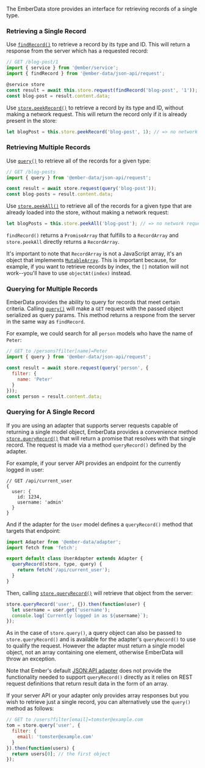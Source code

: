 The EmberData store provides an interface for retrieving records of a single type.

### Retrieving a Single Record

Use [`findRecord()`](https://api.emberjs.com/ember-data/5.3/functions/@ember-data%2Fjson-api%2Frequest/findRecord) to retrieve a record by its type and ID.
This will return a response from the server which has a requested record:

```javascript
// GET /blog-post/1
import { service } from '@ember/service';
import { findRecord } from '@ember-data/json-api/request';

@service store
const result = await this.store.request(findRecord('blog-post', '1'));
const blog-post = result.content.data;
```

Use [`store.peekRecord()`](https://api.emberjs.com/ember-data/release/classes/Store/methods/peekRecord?anchor=peekRecord) to retrieve a record by its type and ID, without making a network request.
This will return the record only if it is already present in the store:

```javascript
let blogPost = this.store.peekRecord('blog-post', 1); // => no network request
```

### Retrieving Multiple Records

Use [`query()`](https://api.emberjs.com/ember-data/5.3/functions/@ember-data%2Fjson-api%2Frequest/query) to retrieve all of the records for a given type:

```javascript
// GET /blog-posts
import { query } from '@ember-data/json-api/request';

const result = await store.request(query('blog-post'));
const blog-posts = result.content.data;
```

Use [`store.peekAll()`](https://api.emberjs.com/ember-data/release/classes/Store/methods/peekAll?anchor=peekAll) to retrieve all of the records for a given type that are already loaded into the store, without making a network request:

```javascript
let blogPosts = this.store.peekAll('blog-post'); // => no network request
```

`findRecord()` returns a `PromiseArray` that fulfills to a `RecordArray` and `store.peekAll` directly returns a `RecordArray`.

It's important to note that `RecordArray` is not a JavaScript array, it's an object that implements [`MutableArray`](https://api.emberjs.com/ember/release/classes/MutableArray).
This is important because, for example, if you want to retrieve records by index,
the `[]` notation will not work--you'll have to use `objectAt(index)` instead.

### Querying for Multiple Records

EmberData provides the ability to query for records that meet certain criteria.
Calling [`query()`](https://api.emberjs.com/ember-data/5.3/functions/@ember-data%2Fjson-api%2Frequest/query) will make a `GET` request with the passed object serialized as query params.
This method returns a respone from the server in the same way as `findRecord`.

For example, we could search for all `person` models who have the name of
`Peter`:

```javascript
// GET to /persons?filter[name]=Peter
import { query } from '@ember-data/json-api/request';

const result = await store.request(query('person', {
  filter: {
    name: 'Peter'
  }
}));
const person = result.content.data;
```

### Querying for A Single Record

If you are using an adapter that supports server requests capable of returning a single model object,
EmberData provides a convenience method [`store.queryRecord()`](https://api.emberjs.com/ember-data/release/classes/Store/methods/queryRecord?anchor=queryRecord) that will return a promise that resolves with that single record.
The request is made via a method `queryRecord()` defined by the adapter.

For example, if your server API provides an endpoint for the currently logged in user:

```text
// GET /api/current_user
{
  user: {
    id: 1234,
    username: 'admin'
  }
}
```

And if the adapter for the `User` model defines a `queryRecord()` method that targets that endpoint:

```javascript {data-filename=app/adapters/user.js}
import Adapter from '@ember-data/adapter';
import fetch from 'fetch';

export default class UserAdapter extends Adapter {
  queryRecord(store, type, query) {
    return fetch('/api/current_user');
  }
}
```

Then, calling [`store.queryRecord()`](https://api.emberjs.com/ember-data/release/classes/Store/methods/queryRecord?anchor=queryRecord) will retrieve that object from the server:

```javascript
store.queryRecord('user', {}).then(function(user) {
  let username = user.get('username');
  console.log(`Currently logged in as ${username}`);
});
```

As in the case of `store.query()`, a query object can also be passed to `store.queryRecord()` and is available for the adapter's `queryRecord()` to use to qualify the request.
However the adapter must return a single model object, not an array containing one element,
otherwise EmberData will throw an exception.

Note that Ember's default [JSON:API adapter](https://api.emberjs.com/ember-data/release/classes/JSONAPIAdapter) does not provide the functionality needed to support `queryRecord()` directly as it relies on REST request definitions that return result data in the form of an array.

If your server API or your adapter only provides array responses but you wish to retrieve just a single record, you can alternatively use the `query()` method as follows:

```javascript
// GET to /users?filter[email]=tomster@example.com
tom = store.query('user', {
  filter: {
    email: 'tomster@example.com'
  }
}).then(function(users) {
  return users[0]; // the first object
});
```

<!-- eof - needed for pages that end in a code block  -->
